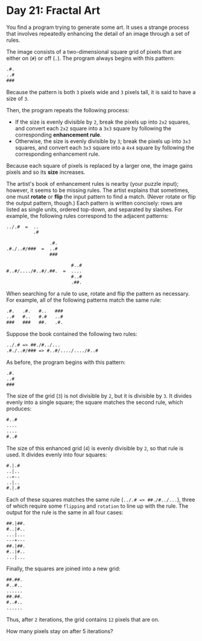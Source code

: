 # Day 21: Fractal Art

You find a program trying to generate some art. It uses a strange process that
involves repeatedly enhancing the detail of an image through a set of rules.

The image consists of a two-dimensional square grid of pixels that are either on
(``#``) or off (``.``). The program always begins with this pattern:

```txt
.#.
..#
###
```

Because the pattern is both ``3`` pixels wide and ``3`` pixels tall, it is said
to have a size of ``3``.

Then, the program repeats the following process:
- If the size is evenly divisible by ``2``, break the pixels up into ``2x2``
squares, and convert each ``2x2`` square into a ``3x3`` square by following the
corresponding __enhancement rule__.
- Otherwise, the size is evenly divisible by ``3``; break the pixels up into ``3x3``
squares, and convert each ``3x3`` square into a ``4x4`` square by following the
corresponding enhancement rule.

Because each square of pixels is replaced by a larger one, the image gains pixels
and so its __size__ increases.

The artist's book of enhancement rules is nearby (your puzzle input); however,
it seems to be missing rules. The artist explains that sometimes, one must __rotate__
or __flip__ the input pattern to find a match. (Never rotate or flip the output
pattern, though.) Each pattern is written concisely: rows are listed as single
units, ordered top-down, and separated by slashes. For example, the following
rules correspond to the adjacent patterns:

```txt
../.#  =  ..
          .#

                .#.
.#./..#/###  =  ..#
                ###

                        #..#
#..#/..../#..#/.##.  =  ....
                        #..#
                        .##.
```

When searching for a rule to use, rotate and flip the pattern as necessary. For
example, all of the following patterns match the same rule:

```txt
.#.   .#.   #..   ###
..#   #..   #.#   ..#
###   ###   ##.   .#.
```

Suppose the book contained the following two rules:

```txt
../.# => ##./#../...
.#./..#/### => #..#/..../..../#..#
```

As before, the program begins with this pattern:

```txt
.#.
..#
###
```

The size of the grid (``3``) is not divisible by ``2``, but it is divisible by
``3``. It divides evenly into a single square; the square matches the second rule,
which produces:

```txt
#..#
....
....
#..#
```

The size of this enhanced grid (``4``) is evenly divisible by ``2``, so that rule
is used. It divides evenly into four squares:

```txt
#.|.#
..|..
--+--
..|..
#.|.#
```

Each of these squares matches the same rule (``../.# => ##./#../...``), three of
which require some ``flipping`` and ``rotation`` to line up with the rule. The
output for the rule is the same in all four cases:

```txt
##.|##.
#..|#..
...|...
---+---
##.|##.
#..|#..
...|...
```

Finally, the squares are joined into a new grid:

```txt
##.##.
#..#..
......
##.##.
#..#..
......
```

Thus, after ``2`` iterations, the grid contains ``12`` pixels that are on.

How many pixels stay on after 5 iterations?
